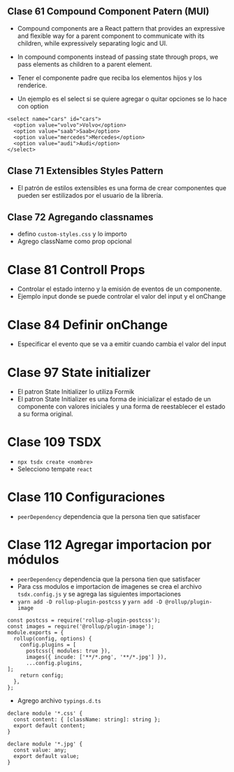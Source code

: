 ## Clase 61 Compound Component Patern (MUI)
- Compound components are a React pattern that provides an expressive and flexible way for a parent component to communicate with its children, while expressively separating logic and UI.
- In compound components instead of passing state through props, we pass elements as children to a parent element.

- Tener el componente padre que reciba los elementos hijos y los renderice.

- Un ejemplo es el select si se quiere agregar o quitar opciones se lo hace con option

```
<select name="cars" id="cars">
  <option value="volvo">Volvo</option>
  <option value="saab">Saab</option>
  <option value="mercedes">Mercedes</option>
  <option value="audi">Audi</option>
</select>

```


## Clase 71 Extensibles Styles Pattern
- El patrón de estilos extensibles es una forma de crear componentes que pueden ser estilizados por el usuario de la librería.

## Clase 72 Agregando classnames
-  defino `custom-styles.css` y lo importo
- Agrego className como prop opcional

# Clase 81 Controll Props
- Controlar el estado interno y la emisión de eventos de un componente.
- Ejemplo input donde se puede controlar el valor del input y el onChange

# Clase 84 Definir onChange 
- Especificar el evento que se va a emitir cuando cambia el valor del input

# Clase 97 State initializer
- El patron State Initializer lo utiliza Formik
- El patron State Initializer es una forma de inicializar el estado de un componente con valores iniciales y una forma de reestablecer el estado a su forma original.

# Clase 109 TSDX
- `npx tsdx create <nombre>`
- Selecciono tempate `react`

# Clase 110 Configuraciones
- `peerDependency` dependencia que la persona tien que satisfacer

# Clase 112 Agregar importacion por módulos
- `peerDependency` dependencia que la persona tien que satisfacer
- Para css modulos e importacion de imagenes se crea el archivo `tsdx.config.js` y se agrega las siguientes importaciones
- `yarn add -D rollup-plugin-postcss` y `yarn add -D @rollup/plugin-image`
```
const postcss = require('rollup-plugin-postcss');
const images = require('@rollup/plugin-image');
module.exports = {
  rollup(config, options) {
    config.plugins = [
      postcss({ modules: true }),
      images({ incude: ['**/*.png', '**/*.jpg'] }),
      ...config.plugins,
];
    return config;
  },
};
```

- Agrego archivo `typings.d.ts`
```
declare module '*.css' {
  const content: { [className: string]: string };
  export default content;
}

declare module '*.jpg' {
  const value: any;
  export default value;
}

```
